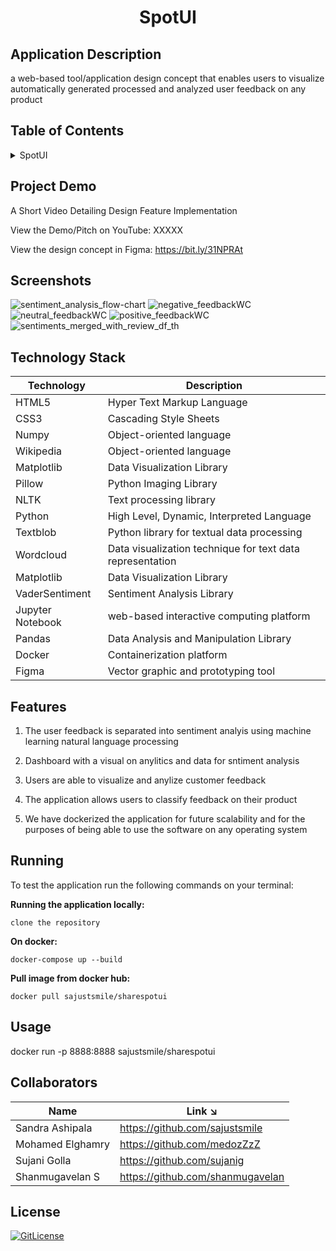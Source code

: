 <!-- PROJECT TITLE -->
  <h1 align="center">SpotUI</h1>

## Application Description

a web-based tool/application design concept that enables users to visualize automatically generated processed and analyzed user feedback on any product

## Table of Contents

<details>
<summary>SpotUI</summary>

- [Application Description](#application-description)
- [Table of Contents](#table-of-contents)
- [Project Demo](#demo)
- [Screenshots](#screenshots)
- [Technology Stack](#technology-stack)
- [Features](#features)
- [Running](#running)
- [Usage](#usage)
- [Collaborators](#collaborators)
- [References](#references)
- [License](#license)

</details>

## Project Demo

A Short Video Detailing Design Feature Implementation

View the Demo/Pitch on YouTube: XXXXX

View the design concept in Figma: https://bit.ly/31NPRAt

## Screenshots
![sentiment_analysis_flow-chart](https://user-images.githubusercontent.com/19821445/145721397-84aeb241-a834-4881-b163-0bb433f4f7e4.JPG)
![negative_feedbackWC](https://user-images.githubusercontent.com/19821445/145718820-ec8ea7a9-04a7-4655-835f-398e9f449938.JPG)
![neutral_feedbackWC](https://user-images.githubusercontent.com/19821445/145718827-59918c14-2ef7-4c19-86af-55ef00897a1e.JPG)
![positive_feedbackWC](https://user-images.githubusercontent.com/19821445/145718824-0612a1ff-6578-4cc0-b540-d4c4aed397f0.JPG)
![sentiments_merged_with_review_df_th](https://user-images.githubusercontent.com/19821445/145718832-cb4b9c48-d05b-481d-b9dc-7f67e88294fd.JPG)

## Technology Stack

| Technology       | Description                                               |
| ---------------- | --------------------------------------------------------- |
| HTML5            | Hyper Text Markup Language                                |
| CSS3             | Cascading Style Sheets                                    |
| Numpy            | Object-oriented language                                  |
| Wikipedia        | Object-oriented language                                  |
| Matplotlib       | Data Visualization Library                                |
| Pillow           | Python Imaging Library                                    |
| NLTK             | Text processing library                                   |
| Python           | High Level, Dynamic, Interpreted Language                 |
| Textblob         | Python library for textual data processing                |
| Wordcloud        | Data visualization technique for text data representation |
| Matplotlib       | Data Visualization Library                                |
| VaderSentiment   | Sentiment Analysis Library                                |
| Jupyter Notebook | web-based interactive computing platform                  |
| Pandas           | Data Analysis and Manipulation Library                    |
| Docker           | Containerization platform                                 |
| Figma            | Vector graphic and prototyping tool                       |

## Features

1. The user feedback is separated into sentiment analyis using machine learning natural language processing

2. Dashboard with a visual on anylitics and data for sntiment analysis

3. Users are able to visualize and anylize customer feedback

4. The application allows users to classify feedback on their product

5. We have dockerized the application for future scalability and for the purposes of being able to use the software on any operating system

## Running

To test the application run the following commands on your terminal:

**Running the application locally:**

```
clone the repository
```

**On docker:**

```
docker-compose up --build
```

**Pull image from docker hub:**

```
docker pull sajustsmile/sharespotui
```

## Usage
docker run -p 8888:8888 sajustsmile/sharespotui

## Collaborators

| Name             | Link ↘️                        |
| ---------------- | ------------------------------ |
| Sandra Ashipala  | https://github.com/sajustsmile |
| Mohamed Elghamry | https://github.com/medozZzZ    |
| Sujani Golla     | https://github.com/sujanig     |
| Shanmugavelan S  | https://github.com/shanmugavelan |

## License
[![GitLicense](https://gitlicense.com/badge/sajustsmile/sajustsmile.github.io)](https://github.com/sajustsmile/spotUI/blob/main/LICENSE)

